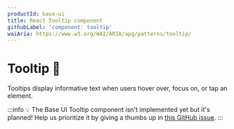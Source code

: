 ```yaml
---
productId: base-ui
title: React Tooltip component
githubLabel: 'component: tooltip'
waiAria: https://www.w3.org/WAI/ARIA/apg/patterns/tooltip/
---
```


# Tooltip 🚧

<p class="description">Tooltips display informative text when users hover over, focus on, or tap an element.</p>

:::info
💡 The Base UI Tooltip component isn't implemented yet but it's planned!
Help us prioritize it by giving a thumbs up in [this GitHub issue](https://github.com/mui/material-ui/issues/38045).
:::
